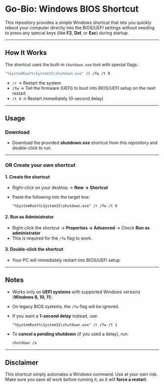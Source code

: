 # Go-Bio: Windows BIOS Shortcut

This repository provides a simple Windows shortcut that lets you quickly reboot your computer directly into the BIOS/UEFI settings without needing to press any special keys (like **F2**, **Del**, or **Esc**) during startup.

---

## How It Works

The shortcut uses the built-in `shutdown.exe` tool with special flags:

```bash
"%SystemRoot%\System32\shutdown.exe" /r /fw /t 0
```

* `/r` → Restart the system
* `/fw` → Tell the firmware (UEFI) to boot into BIOS/UEFI setup on the next restart
* `/t 0` → Restart immediately (0-second delay)

---

## Usage

### Download

* Download the provided **shutdown.exe** shortcut from this repository and double-click to run.

---

### OR Create your own shortcut

#### 1. Create the shortcut

* Right-click on your desktop → **New → Shortcut**
* Paste the following into the target box:

  ```text
  "%SystemRoot%\System32\shutdown.exe" /r /fw /t 0
  ```

#### 2. Run as Administrator

* Right-click the shortcut → **Properties → Advanced** → Check **Run as administrator**
* This is required for the `/fw` flag to work.

#### 3. Double-click the shortcut

* Your PC will immediately restart into BIOS/UEFI setup.

---

## Notes

* Works only on **UEFI systems** with supported Windows versions (**Windows 8, 10, 11**).
* On legacy BIOS systems, the `/fw` flag will be ignored.
* If you want a **1-second delay** instead, use:

  ```text
  "%SystemRoot%\System32\shutdown.exe" /r /fw /t 1
  ```
* To **cancel a pending shutdown** (if you used a delay), run:

  ```bash
  shutdown /a
  ```

---

## Disclaimer

This shortcut simply automates a Windows command.
Use at your own risk. Make sure you save all work before running it, as it will **force a restart**.
